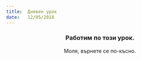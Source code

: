 ```yaml
---
title:  Дневен урок
date:   12/05/2018
---
```


### <center>Работим по този урок.</center>
<center>Моля, върнете се по-късно.</center>